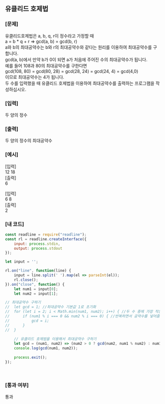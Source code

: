 ## 유클리드 호제법

### [문제]
유클리드호제법은 a, b, q, r이 정수라고 가정할 때  
a = b * q + r => gcd(a, b) = gcd(b, r)  
a와 b의 최대공약수는 b와 r의 최대공약수와 같다는 원리를 이용하여 최대공약수를 구합니다.  
gcd(a, b)에서 만약 b가 0이 되면 a가 처음에 주어진 수의 최대공약수가 됩니다.  
예를 들어 108과 80의 최대공약수를 구한다면  
gcd(108, 80) = gcd(80, 28) = gcd(28, 24) = gcd(24, 4) = gcd(4,0)  
이므로 최대공약수는 4가 됩니다.  
두 수를 입력했을 때 유클리드 호제법을 이용하여 최대공약수를 출력하는 프로그램을 작성하십시오.
<br/>

### [입력]
두 양의 정수
<br/>

### [출력]
두 양의 정수의 최대공약수
<br/>

### [예시]
[입력]  
12 18  
[출력]  
6  

[입력]  
6 8  
[출력]  
2
<br/>

### [내 코드]
```javascript
const readline = require("readline");
const rl = readline.createInterface({
	input: process.stdin,
	output: process.stdout
});

let input = '';

rl.on("line", function(line) {
	input = line.split(' ').map(el => parseInt(el));
	rl.close();
}).on("close", function() {
	let num1 = input[0];
	let num2 = input[1];

// 최대공약수 구하기
// 	let gcd = 1; //최대공약수 기본값 1로 초기화
// 	for (let i = 2; i < Math.min(num1, num2); i++) { //두 수 중에 가장 작은 수만큼 까지 반복
// 		if (num1 % i === 0 && num2 % i === 0) { //반복하면서 공약수를 넣어줌 (최종적으로 최대공약수가 들어가게 됨)
// 			gcd = i;
// 		}
// 	}
	
	// 유클리드 호제법을 이용해서 최대공약수 구하기
	let gcd = (num1, num2) => (num2 > 0 ? gcd(num2, num1 % num2) : num1);
	console.log(gcd(num1, num2));
	
	process.exit();
});
```
<br/>

### [통과 여부]
통과
